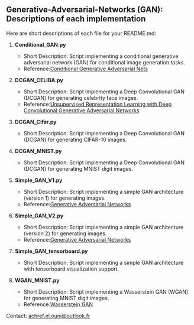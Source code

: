 
   
## Generative-Adversarial-Networks (GAN): Descriptions of each implementation    

Here are short descriptions of each file for your README.md:

1. **Conditional_GAN.py**
   - Short Description: Script implementing a conditional generative adversarial network (GAN) for conditional image generation tasks.
   - Reference:[Conditional Generative Adversarial Nets](https://arxiv.org/pdf/1411.1784.pdf)

2. **DCGAN_CELIBA.py**
   - Short Description: Script implementing a Deep Convolutional GAN (DCGAN) for generating celebrity face images.
   - Reference:[Unsupervised Representation Learning with Deep Convolutional Generative Adversarial Networks](https://arxiv.org/pdf/1511.06434.pdf)

3. **DCGAN_Cifar.py**
   - Short Description: Script implementing a Deep Convolutional GAN (DCGAN) for generating CIFAR-10 images.

4. **DCGAN_MNIST.py**
   - Short Description: Script implementing a Deep Convolutional GAN (DCGAN) for generating MNIST digit images.

5. **Simple_GAN_V1.py**
   - Short Description: Script implementing a simple GAN architecture (version 1) for generating images.
   - Reference:[Generative Adversarial Networks](https://arxiv.org/pdf/1406.2661.pdf)

6. **Simple_GAN_V2.py**
   - Short Description: Script implementing a simple GAN architecture (version 2) for generating images.
   - Reference:[Generative Adversarial Networks](https://arxiv.org/pdf/1406.2661.pdf)
   
7. **Simple_GAN_tensorboard.py**
   - Short Description: Script implementing a simple GAN architecture with tensorboard visualization support.

8. **WGAN_MNIST.py**
   - Short Description: Script implementing a Wasserstein GAN (WGAN) for generating MNIST digit images.
   - Reference:[Wasserstein GAN](https://arxiv.org/pdf/1701.07875.pdf)
 
 
 
 Contact: achref.el.ouni@outlook.fr

